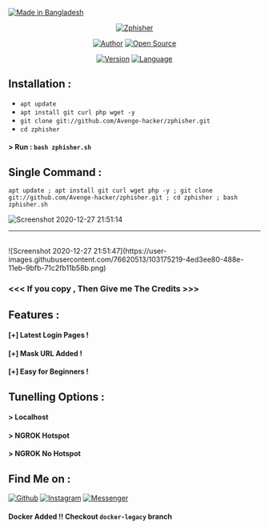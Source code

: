 <p align="left">
<a href="#"><img title="Made in Bangladesh" src="https://img.shields.io/badge/MADE%20IN-BANGLADESH-green?colorA=%23ff0000&colorB=%23017e40&style=for-the-badge"></a>
</p>
<p align="center">
<a href="#"><img title="Zphisher" src="https://raw.githubusercontent.com/htr-tech/release-download/master/images/banner/zphisher.png"></a>
</p>
<p align="center">
<a href="https://github.com/htr-tech"><img title="Author" src="https://img.shields.io/badge/Author-htr--tech-red.svg?style=for-the-badge&logo=github"></a>
<a href="#"><img title="Open Source" src="https://img.shields.io/badge/Open%20Source-%E2%9D%A4-green?style=for-the-badge"></a>
</p>
<p align="center">
<a href="#"><img title="Version" src="https://img.shields.io/badge/Version-2.0-green.svg?style=flat-square"></a>
<a href="#"><img title="Language" src="https://badges.frapsoft.com/bash/v1/bash.png?v=103"></a>


## Installation :

* `apt update`
* `apt install git curl php wget -y`
* `git clone git://github.com/Avenge-hacker/zphisher.git`
* `cd zphisher`
#### > Run : `bash zphisher.sh`

## Single Command :
```
apt update ; apt install git curl wget php -y ; git clone git://github.com/Avenge-hacker/zphisher.git ; cd zphisher ; bash zphisher.sh
```

![Screenshot 2020-12-27 21:51:14](https://user-images.githubusercontent.com/76620513/103175152-d79e5a80-488d-11eb-8f3b-a42a199e3a13.png)
<hr>
<br>
![Screenshot 2020-12-27 21:51:47](https://user-images.githubusercontent.com/76620513/103175219-4ed3ee80-488e-11eb-9bfb-71c2fb11b58b.png)

### <<< If you copy , Then Give me The Credits >>>

## Features :
#### [+] Latest Login Pages !
#### [+] Mask URL Added !
#### [+] Easy for Beginners !

## Tunelling Options :
#### > Localhost
#### > NGROK Hotspot
#### > NGROK No Hotspot

## Find Me on :
[![Github](https://img.shields.io/badge/Github-HTR--TECH-green?style=for-the-badge&logo=github)](https://github.com/htr-tech)
[![Instagram](https://img.shields.io/badge/IG-%40tahmid.rayat-red?style=for-the-badge&logo=instagram)](https://www.instagram.com/tahmid.rayat)
[![Messenger](https://img.shields.io/badge/Chat-Messenger-blue?style=for-the-badge&logo=messenger)](https://m.me/tahmid.rayat.official)

#### Docker Added !!  Checkout `docker-legacy` branch

